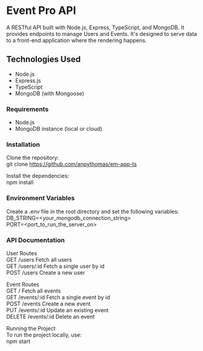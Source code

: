 # Event Pro API
A RESTful API built with Node.js, Express, TypeScript, and MongoDB. It provides endpoints to manage Users and Events. It's designed to serve data to a front-end application where the rendering happens.

## Technologies Used
- Node.js
- Express.js
- TypeScript
- MongoDB (with Mongoose)

### Requirements
- Node.js
- MongoDB instance (local or cloud)

### Installation
Clone the repository:  
git clone https://github.com/anpythomas/em-app-ts

Install the dependencies:  
npm install

### Environment Variables
Create a .env file in the root directory and set the following variables:  
DB_STRING=<your_mongodb_connection_string>  
PORT=<port_to_run_the_server_on>

### API Documentation
User Routes  
GET /users            Fetch all users  
GET /users/:id        Fetch a single user by id  
POST /users           Create a new user  

Event Routes  
GET /                 Fetch all events  
GET /events/:id       Fetch a single event by id  
POST /events          Create a new event  
PUT /events/:id       Update an existing event  
DELETE /events/:id    Delete an event  

Running the Project  
To run the project locally, use:  
npm start
